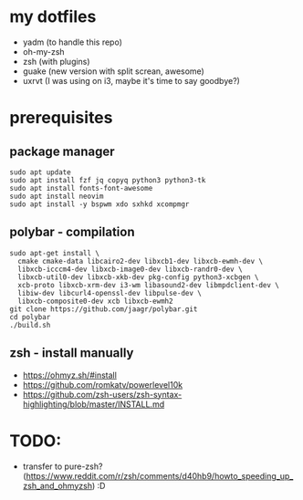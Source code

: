 # my dotfiles

* yadm (to handle this repo)
* oh-my-zsh
* zsh (with plugins)
* guake (new version with split screan, awesome)
* uxrvt (I was using on i3, maybe it's time to say goodbye?)

# prerequisites
## package manager
```
sudo apt update
sudo apt install fzf jq copyq python3 python3-tk
sudo apt install fonts-font-awesome
sudo apt install neovim
sudo apt install -y bspwm xdo sxhkd xcompmgr 
```

## polybar - compilation
```
sudo apt-get install \
  cmake cmake-data libcairo2-dev libxcb1-dev libxcb-ewmh-dev \
  libxcb-icccm4-dev libxcb-image0-dev libxcb-randr0-dev \
  libxcb-util0-dev libxcb-xkb-dev pkg-config python3-xcbgen \
  xcb-proto libxcb-xrm-dev i3-wm libasound2-dev libmpdclient-dev \
  libiw-dev libcurl4-openssl-dev libpulse-dev \
  libxcb-composite0-dev xcb libxcb-ewmh2
git clone https://github.com/jaagr/polybar.git
cd polybar
./build.sh
```

## zsh - install manually
* https://ohmyz.sh/#install
* https://github.com/romkatv/powerlevel10k
* https://github.com/zsh-users/zsh-syntax-highlighting/blob/master/INSTALL.md

# TODO:
* transfer to pure-zsh? (https://www.reddit.com/r/zsh/comments/d40hb9/howto_speeding_up_zsh_and_ohmyzsh) :D

